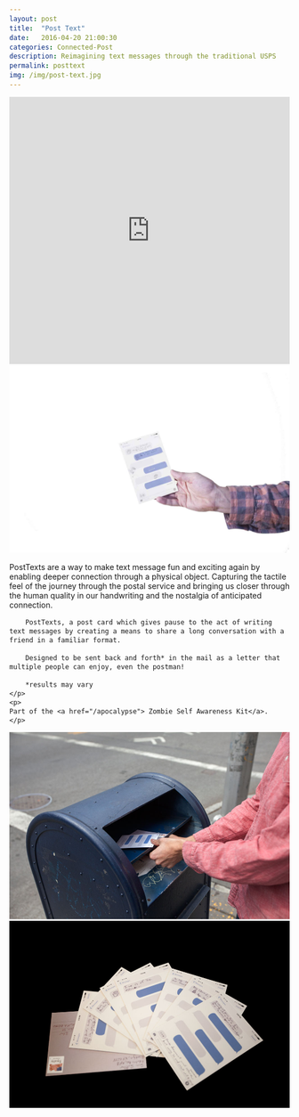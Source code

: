 ```yaml
---
layout: post
title:  "Post Text"
date:   2016-04-20 21:00:30
categories: Connected-Post  
description: Reimagining text messages through the traditional USPS
permalink: posttext
img: /img/post-text.jpg
---
```



<iframe class="p-break" width="100%" height="480" src="https://www.youtube.com/embed/ByNJDRRlVFU" frameborder="0" allowfullscreen></iframe>
<div class="col-sm-6">
	<img src="img/post-text.jpg" class="img-responsive icon center-block" alt="Responsive image">
</div>
<div class="col-sm-6">	
	<p class="text-sizing">
		PostTexts are a way to make text message fun and exciting again by enabling deeper connection through a physical object. Capturing the tactile feel of the journey through the postal service and bringing us closer through the human quality in our handwriting and the nostalgia of anticipated connection.

		PostTexts, a post card which gives pause to the act of writing text messages by creating a means to share a long conversation with a friend in a familiar format.

		Designed to be sent back and forth* in the mail as a letter that multiple people can enjoy, even the postman!

		*results may vary
	</p>
	<p>
	Part of the	<a href="/apocalypse"> Zombie Self Awareness Kit</a>. 
	</p>
</div>
<div class="col-sm-12">
	<img src="img/mailbox-place.jpg" class="img-responsive center-block p-break" alt="Responsive image">
</div>

<div class="col-sm-12">
	<img src="img/post-text-spread.jpg" class="img-responsive center-block p-break" alt="Responsive image">
</div>